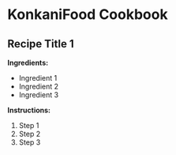 # KonkaniFood Cookbook

## Recipe Title 1

**Ingredients:**
- Ingredient 1
- Ingredient 2
- Ingredient 3

**Instructions:**
1. Step 1
2. Step 2
3. Step 3
